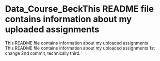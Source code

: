 # Data_Course_BeckThis README file contains information about my uploaded assignments
This README file contains information about my uploaded assignments
This README file contains information about my uploaded assignments
1st change
2nd commit, technically third.
